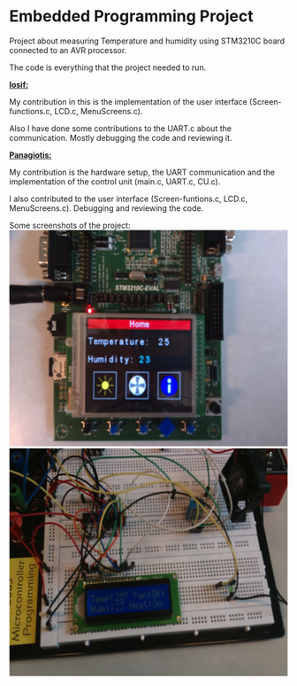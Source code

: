 Embedded Programming Project
==============

Project about measuring Temperature and humidity using STM3210C board connected to an AVR processor.

The code is everything that the project needed to run.

**[Iosif:](https://www.github.com/joskark)**

My contribution in this is the implementation of the user interface (Screen-functions.c, LCD.c, MenuScreens.c).

Also I have done some contributions to the UART.c about the communication. Mostly debugging the code and reviewing it.

**[Panagiotis:](https://github.com/lamaseed)**

My contribution is the hardware setup, the UART communication and the implementation of the control unit (main.c, UART.c,  CU.c).

I also contributed to the user interface (Screen-funtions.c, LCD.c, MenuScreens.c). Debugging and reviewing the code.

Some screenshots of the project:
![alt tag](https://github.com/iosifaras/Embedded-Programming-Project/blob/master/Screenshots/ARM%20board.png)
![alt tag](https://github.com/iosifaras/Embedded-Programming-Project/blob/master/Screenshots/ATmega.png)
